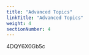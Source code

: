 ```yaml
---
title: "Advanced Topics"
linkTitle: "Advanced Topics"
weight: 4
sectionNumber: 4
---
```

4DQY6X0Gb5c